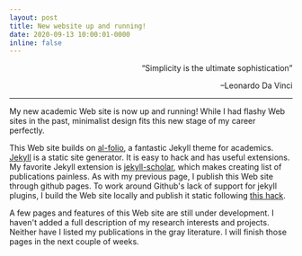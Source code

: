 ```yaml
---
layout: post
title: New website up and running!
date: 2020-09-13 10:00:01-0000
inline: false
---
```


<div align='right'> <q>Simplicity is the ultimate sophistication</q> 
<p>–Leonardo Da Vinci</p>
</div>

***

My new academic Web site is now up and running! While I had flashy Web sites in the past, minimalist design fits this new stage of my career perfectly.

This Web site builds on <ins>[al-folio](https://github.com/alshedivat/al-folio)</ins>, a fantastic 
Jekyll theme for academics. <ins>[Jekyll](https://jekyllrb.com)</ins> is a static site generator. It is 
easy to hack and has useful extensions. My favorite Jekyll extension is <ins>[jekyll-scholar](https://github.com/inukshuk/jekyll-scholar)</ins>, which makes creating list of publications painless. As with my previous page, I publish this Web site
through github pages. To work around Github's lack of support for jekyll plugins, I build the Web site locally and publish it static following [this hack](http://ixti.net/software/2013/01/28/using-jekyll-plugins-on-github-pages.html).

A few pages and features of this Web site are still under development. I haven't added 
a full description of my research interests and projects. Neither 
have I listed my publications in the gray literature. I will finish those pages in the next couple of weeks.
